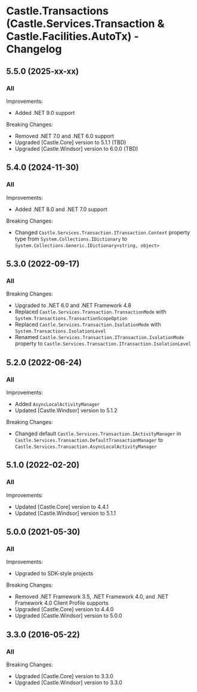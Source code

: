 # Castle.Transactions (Castle.Services.Transaction &amp; Castle.Facilities.AutoTx) - Changelog

## 5.5.0 (2025-xx-xx)
### All

Improvements:
- Added .NET 9.0 support

Breaking Changes:
- Removed .NET 7.0 and .NET 6.0 support
- Upgraded [Castle.Core] version to 5.1.1 (TBD)
- Upgraded [Castle.Windsor] version to 6.0.0 (TBD)


## 5.4.0 (2024-11-30)
### All

Improvements:
- Added .NET 8.0 and .NET 7.0 support

Breaking Changes:
- Changed ```Castle.Services.Transaction.ITransaction.Context``` property type from ```System.Collections.IDictionary``` to ```System.Collections.Generic.IDictionary<string, object>```


## 5.3.0 (2022-09-17)

### All

Breaking Changes:
- Upgraded to .NET 6.0 and .NET Framework 4.8
- Replaced ```Castle.Services.Transaction.TransactionMode``` with ```System.Transactions.TransactionScopeOption```
- Replaced ```Castle.Services.Transaction.IsolationMode``` with ```System.Transactions.IsolationLevel```
- Renamed ```Castle.Services.Transaction.ITransaction.IsolationMode``` property to ```Castle.Services.Transaction.ITransaction.IsolationLevel```


## 5.2.0 (2022-06-24)

### All

Improvements:
- Added ```AsyncLocalActivityManager```
- Updated [Castle.Windsor] version to 5.1.2

Breaking Changes:
- Changed default ```Castle.Services.Transaction.IActivityManager``` in ```Castle.Services.Transaction.DefaultTransactionManager``` to ```Castle.Services.Transaction.AsyncLocalActivityManager```


## 5.1.0 (2022-02-20)

### All

Improvements:
- Updated [Castle.Core] version to 4.4.1
- Updated [Castle.Windsor] version to 5.1.1


## 5.0.0 (2021-05-30)

### All

Improvements:
- Upgraded to SDK-style projects

Breaking Changes:
- Removed .NET Framework 3.5, .NET Framework 4.0, and .NET Framework 4.0 Client Profile supports
- Upgraded [Castle.Core] version to 4.4.0
- Upgraded [Castle.Windsor] version to 5.0.0


## 3.3.0 (2016-05-22)

### All

Breaking Changes:
- Upgraded [Castle.Core] version to 3.3.0
- Upgraded [Castle.Windsor] version to 3.3.0



